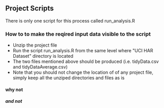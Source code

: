 ## Project Scripts

There is only one script for this process called run_analysis.R

### How to to make the reqired input data visible to the script

* Unzip the project file
* Run the script run_analysis.R from the same level where "UCI HAR Dataset" directory is located
* The two files mentioned above should be produced (i.e. tidyData.csv and tidyDataAverage.csv)
* Note that you should not change the location of of any project file, simply keep all the unziped directories and files as is

#### why not
##### and not
